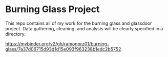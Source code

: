 # Burning Glass Project

This repo contains all of my work for the burning glass and glassdoor project. Data gathering, cleaning, and analysis will be clearly 
specified in a directory.


https://mybinder.org/v2/gh/ramonprz01/burning-glass/7a37d06715d93d1d15e093f963238b1edc2b5752
